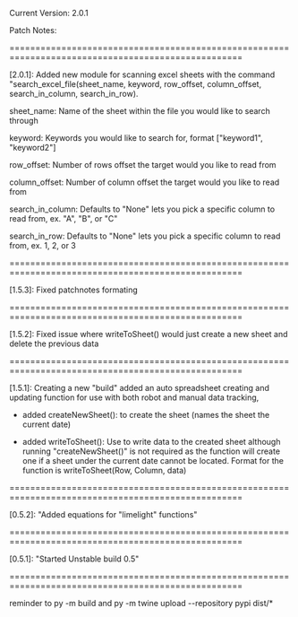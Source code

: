 Current Version: 2.0.1

Patch Notes: 

===================================================================================================

[2.0.1]: Added new module for scanning excel sheets with the command "search_excel_file(sheet_name, keyword, row_offset, column_offset, search_in_column, search_in_row). 

sheet_name: Name of the sheet within the file you would like to search through

keyword: Keywords you would like to search for, format ["keyword1", "keyword2"]

row_offset: Number of rows offset the target would you like to read from

column_offset: Number of column offset the target would you like to read from

search_in_column: Defaults to "None" lets you pick a specific column to read from, ex. "A", "B", or "C"

search_in_row: Defaults to "None" lets you pick a specific column to read from, ex. 1, 2, or 3


===================================================================================================

[1.5.3]: Fixed patchnotes formating 

===================================================================================================

[1.5.2]: Fixed issue where writeToSheet() would just create a new sheet and delete the previous data

===================================================================================================

[1.5.1]: Creating a new "build" added an auto spreadsheet creating and updating function for use with both robot and manual data tracking, 

- added createNewSheet(): to create the sheet (names the sheet the current date)

- added writeToSheet(): Use to write data to the created sheet although running "createNewSheet()" is not required as the function will create one if a sheet under the current date cannot be located. Format for the function is writeToSheet(Row, Column, data)

===================================================================================================

[0.5.2]: "Added equations for "limelight" functions"

===================================================================================================

[0.5.1]: "Started Unstable build 0.5"

===================================================================================================

reminder to py -m build
and py -m twine upload --repository pypi dist/*